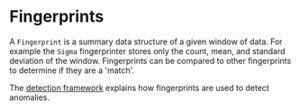 # Fingerprints

A `Fingerprint` is a summary data structure of a given window of data.
For example the `Sigma` fingerprinter stores only the count, mean, and standard deviation of the window.
Fingerprints can be compared to other fingerprints to determine if they are a 'match'.

The [detection framework](/concepts/detection_framework) explains how fingerprints are used to detect anomalies.

